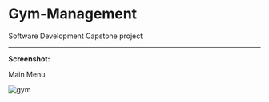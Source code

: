# Gym-Management

Software Development Capstone project

***

**Screenshot:**

Main Menu

![gym](https://i.ibb.co/KcPQLvz/main-menu.png)